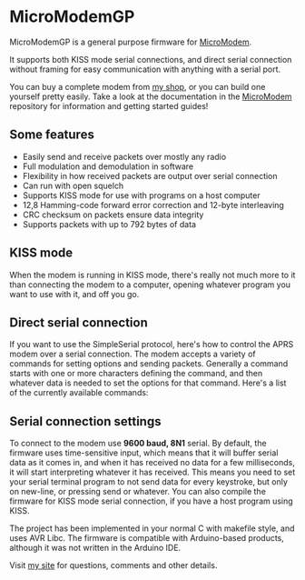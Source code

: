 MicroModemGP
==========

MicroModemGP is a general purpose firmware for [MicroModem](http://unsigned.io/micromodem). 

It supports both KISS mode serial connections, and direct serial connection without framing for easy communication with anything with a serial port.

You can buy a complete modem from [my shop](http://unsigned.io/shop), or you can build one yourself pretty easily. Take a look at the documentation in the [MicroModem](https://github.com/markqvist/MicroModem) repository for information and getting started guides!

## Some features

- Easily send and receive packets over mostly any radio
- Full modulation and demodulation in software
- Flexibility in how received packets are output over serial connection
- Can run with open squelch
- Supports KISS mode for use with programs on a host computer
- 12,8 Hamming-code forward error correction and 12-byte interleaving
- CRC checksum on packets ensure data integrity
- Supports packets with up to 792 bytes of data

## KISS mode

When the modem is running in KISS mode, there's really not much more to it than connecting the modem to a computer, opening whatever program you want to use with it, and off you go.

## Direct serial connection

If you want to use the SimpleSerial protocol, here's how to control the APRS modem over a serial connection. The modem accepts a variety of commands for setting options and sending packets. Generally a command starts with one or more characters defining the command, and then whatever data is needed to set the options for that command. Here's a list of the currently available commands:

## Serial connection settings

To connect to the modem use __9600 baud, 8N1__ serial. By default, the firmware uses time-sensitive input, which means that it will buffer serial data as it comes in, and when it has received no data for a few milliseconds, it will start interpreting whatever it has received. This means you need to set your serial terminal program to not send data for every keystroke, but only on new-line, or pressing send or whatever. You can also compile the firmware for KISS mode serial connection, if you have a host program using KISS.

The project has been implemented in your normal C with makefile style, and uses AVR Libc. The firmware is compatible with Arduino-based products, although it was not written in the Arduino IDE.

Visit [my site](http://unsigned.io) for questions, comments and other details.
